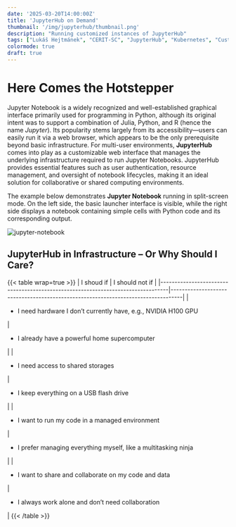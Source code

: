 ```yaml
---
date: '2025-03-20T14:00:00Z'
title: 'JupyterHub on Demand'
thumbnail: '/img/jupyterhub/thumbnail.png'
description: "Running customized instances of JupyterHub"
tags: ["Lukáš Hejtmánek", "CERIT-SC", "JupyterHub", "Kubernetes", "Customization"]
colormode: true
draft: true
---
```


# Here Comes the Hotstepper 

Jupyter Notebook is a widely recognized and well-established graphical interface primarily used for programming in Python, although its original intent was to support a combination of Julia, Python, and R (hence the name *Jupyter*). Its popularity stems largely from its accessibility—users can easily run it via a web browser, which appears to be the only prerequisite beyond basic infrastructure. For multi-user environments, **JupyterHub** comes into play as a customizable web interface that manages the underlying infrastructure required to run Jupyter Notebooks. JupyterHub provides essential features such as user authentication, resource management, and oversight of notebook lifecycles, making it an ideal solution for collaborative or shared computing environments.

The example below demonstrates **Jupyter Notebook** running in split-screen mode. On the left side, the basic launcher interface is visible, while the right side displays a notebook containing simple cells with Python code and its corresponding output.

![jupyter-notebook](/img/jupyterhub/notebook1.png)

## JupyterHub in Infrastructure – Or Why Should I Care?

{{< table wrap=true >}}
| I shoud if                                                                      | I should not if                                                                  |
|---------------------------------------------------------------------------------|----------------------------------------------------------------------------------|
| <ul><li>I need hardware I don’t currently have, e.g., NVIDIA H100 GPU</li></ul> | <ul><li>I already have a powerful home supercomputer</li></ul>                   |
| <ul><li>I need access to shared storages</li></ul>                              | <ul><li>I keep everything on a USB flash drive</li></ul>                         |
| <ul><li>I want to run my code in a managed environment</li></ul>                | <ul><li>I prefer managing everything myself, like a multitasking ninja</li></ul> |
| <ul><li>I want to share and collaborate on my code and data</li></ul>           | <ul><li>I always work alone and don’t need collaboration</li></ul>               |
{{< /table >}}
